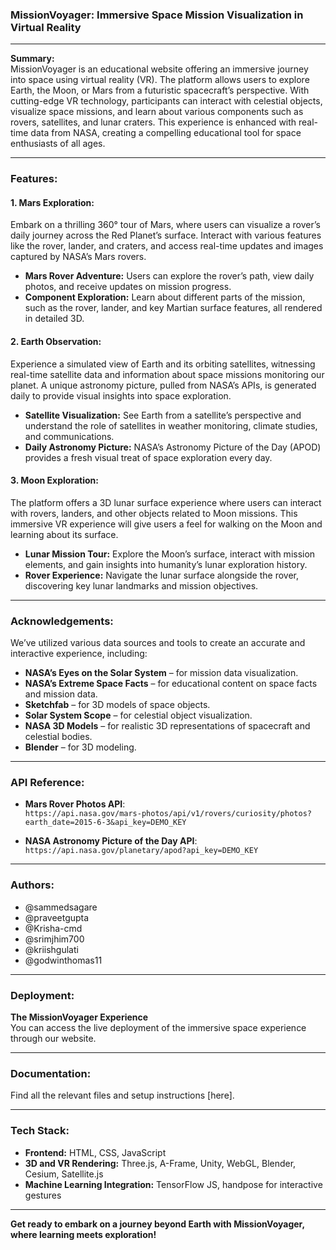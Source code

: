 ### **MissionVoyager: Immersive Space Mission Visualization in Virtual Reality**

---

**Summary:**  
MissionVoyager is an educational website offering an immersive journey into space using virtual reality (VR). The platform allows users to explore Earth, the Moon, or Mars from a futuristic spacecraft’s perspective. With cutting-edge VR technology, participants can interact with celestial objects, visualize space missions, and learn about various components such as rovers, satellites, and lunar craters. This experience is enhanced with real-time data from NASA, creating a compelling educational tool for space enthusiasts of all ages.

---

### **Features:**

#### **1. Mars Exploration:**
Embark on a thrilling 360° tour of Mars, where users can visualize a rover’s daily journey across the Red Planet’s surface. Interact with various features like the rover, lander, and craters, and access real-time updates and images captured by NASA’s Mars rovers.

- **Mars Rover Adventure:** Users can explore the rover’s path, view daily photos, and receive updates on mission progress.
- **Component Exploration:** Learn about different parts of the mission, such as the rover, lander, and key Martian surface features, all rendered in detailed 3D.

#### **2. Earth Observation:**
Experience a simulated view of Earth and its orbiting satellites, witnessing real-time satellite data and information about space missions monitoring our planet. A unique astronomy picture, pulled from NASA’s APIs, is generated daily to provide visual insights into space exploration.

- **Satellite Visualization:** See Earth from a satellite’s perspective and understand the role of satellites in weather monitoring, climate studies, and communications.
- **Daily Astronomy Picture:** NASA’s Astronomy Picture of the Day (APOD) provides a fresh visual treat of space exploration every day.

#### **3. Moon Exploration:**
The platform offers a 3D lunar surface experience where users can interact with rovers, landers, and other objects related to Moon missions. This immersive VR experience will give users a feel for walking on the Moon and learning about its surface.

- **Lunar Mission Tour:** Explore the Moon’s surface, interact with mission elements, and gain insights into humanity’s lunar exploration history.
- **Rover Experience:** Navigate the lunar surface alongside the rover, discovering key lunar landmarks and mission objectives.

---

### **Acknowledgements:**

We’ve utilized various data sources and tools to create an accurate and interactive experience, including:

- **NASA’s Eyes on the Solar System** – for mission data visualization.
- **NASA’s Extreme Space Facts** – for educational content on space facts and mission data.
- **Sketchfab** – for 3D models of space objects.
- **Solar System Scope** – for celestial object visualization.
- **NASA 3D Models** – for realistic 3D representations of spacecraft and celestial bodies.
- **Blender** – for 3D modeling.

---

### **API Reference:**

- **Mars Rover Photos API**:  
   `https://api.nasa.gov/mars-photos/api/v1/rovers/curiosity/photos?earth_date=2015-6-3&api_key=DEMO_KEY`
   
- **NASA Astronomy Picture of the Day API**:  
   `https://api.nasa.gov/planetary/apod?api_key=DEMO_KEY`

---

### **Authors:**

- @sammedsagare
- @praveetgupta
- @Krisha-cmd
- @srimjhim700
- @kriishgulati
- @godwinthomas11

---

### **Deployment:**  
**The MissionVoyager Experience**  
You can access the live deployment of the immersive space experience through our website.

---

### **Documentation:**  
Find all the relevant files and setup instructions [here].

---

### **Tech Stack:**

- **Frontend:** HTML, CSS, JavaScript
- **3D and VR Rendering:** Three.js, A-Frame, Unity, WebGL, Blender, Cesium, Satellite.js
- **Machine Learning Integration:** TensorFlow JS, handpose for interactive gestures

---

**Get ready to embark on a journey beyond Earth with MissionVoyager, where learning meets exploration!**
